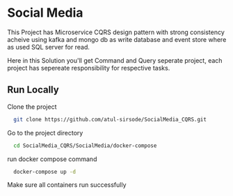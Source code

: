 
# Social Media

This Project has Microservice CQRS design pattern with strong consistency
acheive using kafka and mongo db as write database and event store
where as used SQL server for read.

Here in this Solution you'll get Command and Query seperate project, each project has
sepereate responsibility for respective tasks.





## Run Locally

Clone the project

```bash
  git clone https://github.com/atul-sirsode/SocialMedia_CQRS.git
```

Go to the project directory

```bash
  cd SocialMedia_CQRS/SocialMedia/docker-compose
```

run docker compose command

```bash
  docker-compose up -d
```

Make sure all containers run successfully